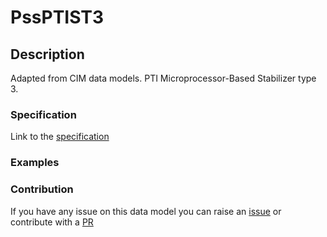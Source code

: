 # PssPTIST3

## Description 

Adapted from CIM data models. PTI Microprocessor-Based Stabilizer type 3.
### Specification

Link to the [specification](https://smart-data-models.github.io/dataModel.EnergyCIM/PssPTIST3/doc/spec.md)
### Examples
### Contribution

 If you have any issue on this data model you can raise an [issue](https://github.com/smart-data-models/dataModel.EnergyCIM/issues)  or contribute with a [PR](https://github.com/smart-data-models/dataModel.EnergyCIM/pulls)